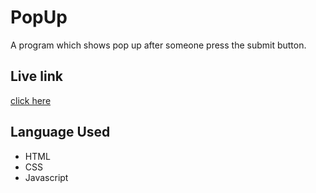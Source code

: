 # PopUp
A program which shows pop up after someone press the submit button.
## Live link
[click here](https://i-riyaj.github.io/Javascript-Learnings_Projects/PopUp/)
## Language Used
- HTML
- CSS
- Javascript
